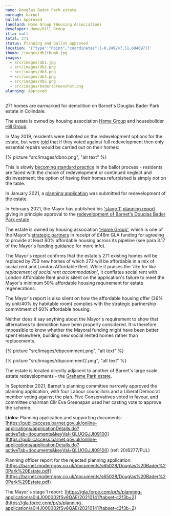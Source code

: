 ```yaml
---
name: Douglas Bader Park estate
borough: barnet
ballot: Approved
landlord: Home Group (Housing Association)
developer: Home/Hill Group
itla: null
total: 271
status: Planning and ballot approved
location: '{"type":"Point","coordinates":[-0.249247,51.604697]}'
thumb: /images/db1thumb.jpg
images:
  - src/images/db1.jpg
  - src/images/db2.png
  - src/images/db3.png
  - src/images/db4.png
  - src/images/db5.png
  - src/images/baderscreenshot.png
planning: Approved
---
```

271 homes are earmarked for demolition on Barnet's Douglas Bader Park estate in Colindale.

The estate is owned by housing association [Home Group](http://homegroup.org.uk) and housebuilder [Hill Group](http://hill.co.uk).

In May 2019, residents were balloted on the redevelopment options for the estate, but were [told](/images/DouglasBaderParkBallot.pdf) that if they voted against full redevelopment then only essential repairs would be carried out on their homes:

{% picture "src/images/dbno.png", "alt text" %}

This is slowly [becoming standard practice](/approved/ballotexemptions/) in the ballot process - residents are faced with the choice of redevelopment or continued neglect and disinvestment; the option of having their homes refurbished is simply not on the table.

In January 2021, a [planning application](https://publicaccess.barnet.gov.uk/online-applications/applicationDetails.do?activeTab=documents&keyVal=QLUOGJJI09100) was submitted for redevelopment of the estate.

In February 2021, the Mayor has published his ['stage 1' planning report](https://gla.force.com/pr/s/planning-application/a0i4J000002fSv8QAE/20210141?tabset-c2f3b=2) giving in principle approval to the [redevelopment of Barnet's Douglas Bader Park estate](https://estatewatch.london/estates/barnet/douglasbaderpark/).

The estate is owned by housing association ['Home Group'](https://homegroup.org.uk), which is one of the Mayor's [strategic partners](https://www.insidehousing.co.uk/news/news/six-partnerships-announced-as-490m-grant-allocated-59289) in receipt of £46m GLA funding for agreeing to provide at least 60% affordable housing across its pipeline (see para 3.17 of the Mayor's [funding guidance](https://www.london.gov.uk/sites/default/files/smha_offer_2019.pdf) for more info).

The Mayor's report confirms that the estate's 271 existing homes will be replaced by 753 new homes of which 272 will be affordable in a mix of social rent and London Affordable Rent. While it praises the _'like for like replacement of social rent accommodation'_, it conflates social rent with London Affordable Rent and is silent on the application's failure to meet the Mayor's minimum 50% affordable housing requirement for estate regenerations.

The Mayor's report is also silent on how the affordable housing offer (36% by unit/40% by habitable room) complies with the strategic partnership commitment of 60% affordable housing.

Neither does it say anything about the Mayor's requirement to show that alternatives to demolition have been properly considered. It is therefore impossible to know whether the Mayoral funding might have been better spent elsewhere, building new social rented homes rather than replacements.

{% picture "src/images/dbpcomment.png", "alt text" %}

{% picture "src/images/dbpcomment2.png", "alt text" %}

The estate is located directly adjacent to another of Barnet's large scale estate redevelopments - the [Grahame Park estate](https://estatewatch.london/estates/barnet/grahamepark/).

In September 2021, Barnet's planning committee narrowly approved the planning application, with four Labour councillors and a Liberal Democrat member voting against the plan. Five Conservatives voted in favour, and committee chairman Cllr Eva Greenspan used her casting vote to approve the scheme. 

__Links:__ 
Planning application and supporting documents: [https://publicaccess.barnet.gov.uk/online-applications/applicationDetails.do?activeTab=documents&keyVal=QLUOGJJI09100](https://publicaccess.barnet.gov.uk/online-applications/applicationDetails.do?activeTab=documents&keyVal=QLUOGJJI09100) (ref: 20/6277/FUL)

Planning officer report for the rejected planning application: [https://barnet.moderngov.co.uk/documents/s65028/Douglas%20Bader%20Park%20Estate.pdf](https://barnet.moderngov.co.uk/documents/s65028/Douglas%20Bader%20Park%20Estate.pdf)

The Mayor's stage 1 report: [https://gla.force.com/pr/s/planning-application/a0i4J000002fSv8QAE/20210141?tabset-c2f3b=2](https://gla.force.com/pr/s/planning-application/a0i4J000002fSv8QAE/20210141?tabset-c2f3b=2)
